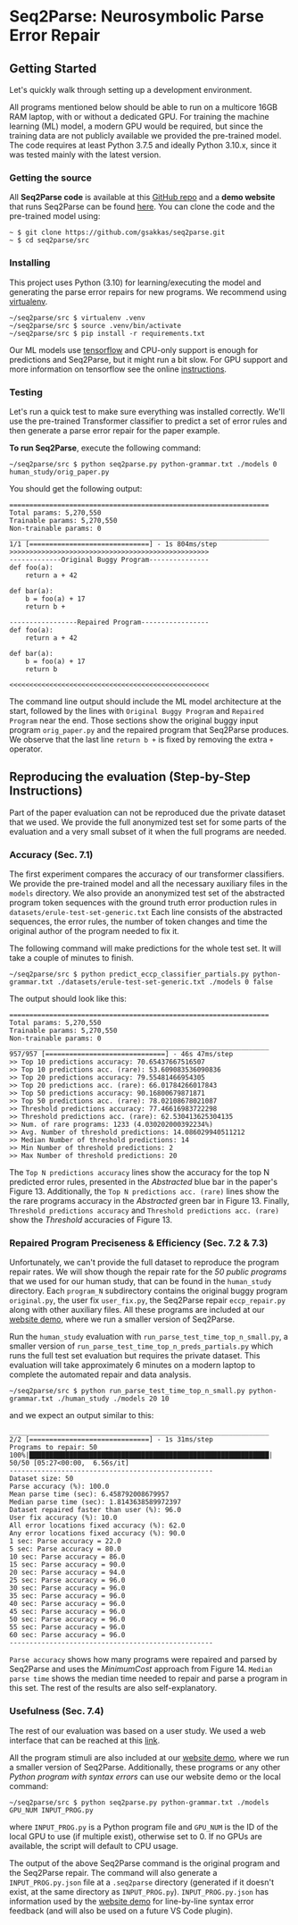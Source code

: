 # Seq2Parse: Neurosymbolic Parse Error Repair

## Getting Started

Let's quickly walk through setting up a development environment.

All programs mentioned below should be able to run on a multicore 16GB RAM
laptop, with or without a dedicated GPU. For training the machine learning (ML)
model, a modern GPU would be required, but since the training data are not
publicly available we provided the pre-trained model. The code requires at least
Python 3.7.5 and ideally Python 3.10.x, since it was tested mainly with the
latest version.

### Getting the source

All **Seq2Parse code** is available at this [GitHub repo] and a **demo website**
that runs Seq2Parse can be found [here]. You can clone the code and the
pre-trained model using:

``` shell
~ $ git clone https://github.com/gsakkas/seq2parse.git
~ $ cd seq2parse/src
```

[GitHub repo]: https://github.com/gsakkas/seq2parse
[here]: http://seq2parse.goto.ucsd.edu/index.html

### Installing

This project uses Python (3.10) for learning/executing the model and generating
the parse error repairs for new programs. We recommend using [virtualenv].

[virtualenv]: https://virtualenv.pypa.io/en/stable/

``` shell
~/seq2parse/src $ virtualenv .venv
~/seq2parse/src $ source .venv/bin/activate
~/seq2parse/src $ pip install -r requirements.txt
```

Our ML models use [tensorflow] and CPU-only support is enough for predictions
and Seq2Parse, but it might run a bit slow. For GPU support and more information
on tensorflow see the online [instructions].

[tensorflow]: https://www.tensorflow.org/
[instructions]:  https://www.tensorflow.org/install/pip#linux

### Testing

Let's run a quick test to make sure everything was installed correctly. We'll
use the pre-trained Transformer classifier to predict a set of error rules and
then generate a parse error repair for the paper example.

**To run Seq2Parse**, execute the following command:

``` shell
~/seq2parse/src $ python seq2parse.py python-grammar.txt ./models 0 human_study/orig_paper.py
```

You should get the following output:

``` shell
=================================================================
Total params: 5,270,550
Trainable params: 5,270,550
Non-trainable params: 0
_________________________________________________________________
1/1 [==============================] - 1s 804ms/step
>>>>>>>>>>>>>>>>>>>>>>>>>>>>>>>>>>>>>>>>>>>>>>>>>>
-------------Original Buggy Program---------------
def foo(a):
    return a + 42

def bar(a):
    b = foo(a) + 17
    return b +

-----------------Repaired Program-----------------
def foo(a):
    return a + 42

def bar(a):
    b = foo(a) + 17
    return b

<<<<<<<<<<<<<<<<<<<<<<<<<<<<<<<<<<<<<<<<<<<<<<<<<<
```

The command line output should include the ML model architecture at the start,
followed by the lines with `Original Buggy Program` and `Repaired Program` near
the end. Those sections show the original buggy input program `orig_paper.py`
and the repaired program that Seq2Parse produces. We observe that the last line
`return b +` is fixed by removing the extra `+` operator.

## Reproducing the evaluation (Step-by-Step Instructions)

Part of the paper evaluation can not be reproduced due the private dataset that
we used. We provide the full anonymized test set for some parts of the
evaluation and a very small subset of it when the full programs are needed.

### Accuracy (Sec. 7.1)

The first experiment compares the accuracy of our transformer classifiers. We
provide the pre-trained model and all the necessary auxiliary files in the
`models` directory. We also provide an anonymized test set of the abstracted
program token sequences with the ground truth error production rules in
`datasets/erule-test-set-generic.txt` Each line consists of the abstracted
sequences, the error rules, the number of token changes and time the original
author of the program needed to fix it.

The following command will make predictions for the whole test set. It will take
a couple of minutes to finish.

``` shell
~/seq2parse/src $ python predict_eccp_classifier_partials.py python-grammar.txt ./datasets/erule-test-set-generic.txt ./models 0 false
```

The output should look like this:

``` shell
=================================================================
Total params: 5,270,550
Trainable params: 5,270,550
Non-trainable params: 0
_________________________________________________________________
957/957 [==============================] - 46s 47ms/step
>> Top 10 predictions accuracy: 70.65437667516507
>> Top 10 predictions acc. (rare): 53.609083536090836
>> Top 20 predictions accuracy: 79.55481466954305
>> Top 20 predictions acc. (rare): 66.01784266017843
>> Top 50 predictions accuracy: 90.16800679871871
>> Top 50 predictions acc. (rare): 78.02108678021087
>> Threshold predictions accuracy: 77.46616983722298
>> Threshold predictions acc. (rare): 62.530413625304135
>> Num. of rare programs: 1233 (4.030202000392234%)
>> Avg. Number of threshold predictions: 14.086029940511212
>> Median Number of threshold predictions: 14
>> Min Number of threshold predictions: 2
>> Max Number of threshold predictions: 20
```

The `Top N predictions accuracy` lines show the accuracy for the top N predicted
error rules, presented in the *Abstracted* blue bar in the paper's Figure 13.
Additionally, the `Top N predictions acc. (rare)` lines show the the rare
programs accuracy in the *Abstracted* green bar in Figure 13. Finally,
`Threshold predictions accuracy`  and `Threshold predictions acc. (rare)` show
the *Threshold* accuracies of Figure 13.

### Repaired Program Preciseness & Efficiency (Sec. 7.2 & 7.3)

Unfortunately, we can't provide the full dataset to reproduce the program repair
rates. We will show though the repair rate for the *50 public programs* that we
used for our human study, that can be found in the `human_study` directory. Each
`program_N` subdirectory contains the original buggy program `original.py`, the
user fix `user_fix.py`, the Seq2Parse repair `eccp_repair.py` along with other
auxiliary files. All these programs are included at our [website demo], where we
run a smaller version of Seq2Parse.

[website demo]: http://seq2parse.goto.ucsd.edu/index.html

Run the `human_study` evaluation with `run_parse_test_time_top_n_small.py`, a
smaller version of `run_parse_test_time_top_n_preds_partials.py` which runs the
full test set evaluation but requires the private dataset. This evaluation will
take approximately 6 minutes on a modern laptop to complete the automated repair
and data analysis.

``` shell
~/seq2parse/src $ python run_parse_test_time_top_n_small.py python-grammar.txt ./human_study ./models 20 10
```

and we expect an output similar to this:

``` shell
_________________________________________________________________
2/2 [==============================] - 1s 31ms/step
Programs to repair: 50
100%|████████████████████████████████████████████████████████████| 50/50 [05:27<00:00,  6.56s/it]
---------------------------------------------------
Dataset size: 50
Parse accuracy (%): 100.0
Mean parse time (sec): 6.458792008679957
Median parse time (sec): 1.8143638589972397
Dataset repaired faster than user (%): 96.0
User fix accuracy (%): 10.0
All error locations fixed accuracy (%): 62.0
Any error locations fixed accuracy (%): 90.0
1 sec: Parse accuracy = 22.0
5 sec: Parse accuracy = 80.0
10 sec: Parse accuracy = 86.0
15 sec: Parse accuracy = 90.0
20 sec: Parse accuracy = 94.0
25 sec: Parse accuracy = 96.0
30 sec: Parse accuracy = 96.0
35 sec: Parse accuracy = 96.0
40 sec: Parse accuracy = 96.0
45 sec: Parse accuracy = 96.0
50 sec: Parse accuracy = 96.0
55 sec: Parse accuracy = 96.0
60 sec: Parse accuracy = 96.0
---------------------------------------------------
```

`Parse accuracy` shows how many programs were repaired and parsed by Seq2Parse
and uses the *MinimumCost* approach from Figure 14. `Median parse time` shows
the median time needed to repair and parse a program in this set. The rest of
the results are also self-explanatory.

### Usefulness (Sec. 7.4)

The rest of our evaluation was based on a user study. We used a web interface
that can be reached at this [link].

[link]: https://dijkstra.eecs.umich.edu/~endremad/APR_HumanEval/

All the program stimuli are also included at our [website demo], where we run a
smaller version of Seq2Parse. Additionally, these programs or any other *Python
program with syntax errors* can use our website demo or the local command:

``` shell
~/seq2parse/src $ python seq2parse.py python-grammar.txt ./models GPU_NUM INPUT_PROG.py
```

where `INPUT_PROG.py` is a Python program file and `GPU_NUM` is the ID of the
local GPU to use (if multiple exist), otherwise set to 0. If no GPUs are
available, the script will default to CPU usage.

The output of the above Seq2Parse command is the original program and the
Seq2Parse repair. The command will also generate a `INPUT_PROG.py.json` file at
a `.seq2parse` directory (generated if it doesn't exist, at the same directory
as `INPUT_PROG.py`). `INPUT_PROG.py.json` has information used by the [website
demo] for line-by-line syntax error feedback (and will also be used on a future
VS Code plugin).
